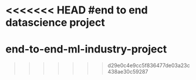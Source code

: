 <<<<<<< HEAD
#end to end datascience project
=======
# end-to-end-ml-industry-project
>>>>>>> d29e0c4e9cc5f836477de03a23c438ae30c59287
